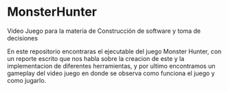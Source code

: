 # MonsterHunter
Video Juego para la materia de Construcción de software y toma de decisiones

En este repositorio encontraras el ejecutable del juego Monster Hunter, con un reporte escrito que nos habla sobre la creacion de este y la implementacion de diferentes herramientas, y por ultimo encontramos un gameplay del video juego en donde se observa como funciona el juego y como jugarlo.
